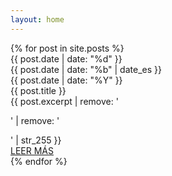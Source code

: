 ```yaml
---
layout: home
---
```

<div id="history" class="grid-12 narrow col-12 items-center">
  {% for post in site.posts %}
    <div class="col-4 card__container" style="background-image: url({{ post.image  }});">
      <div class="grid-1 narrow col-1 me-left card__date">
        <div class="col-1 card__day">
          {{ post.date | date: "%d" }}
        </div>
        <div class="col-1 card__month">
          {{ post.date | date: "%b" | date_es }}
        </div>
        <div class="col-1 card__year">
          {{ post.date | date: "%Y" }}
        </div>
      </div>
      <div class="grid-1 narrow me-down card__data">
          <div class="col-1 card__title">
            {{ post.title }}
          </div>
          <div class="col-1 narrow card__description">
            <div class="description__sms">
              {{ post.excerpt | remove: '<p>' | remove: '</p>' | str_255 }}
            </div>
            <a href="{{ post.url }}" class="grid-1 me-center items-between description__readmore">LEER MÁS</a>
          </div>
      </div>
    </div>
  {% endfor %}
</div>
